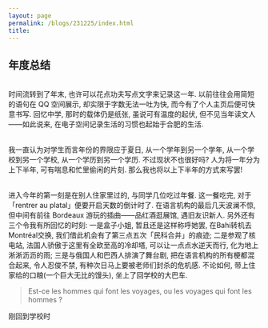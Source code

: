 ```yaml
---
layout: page
permalink: /blogs/231225/index.html
title: 
---
```


## 年度总结

<br>时间流转到了年末, 也许可以花点功夫写点文字来记录这一年. 以前往往会用简短的语句在 QQ 空间展示, 却实限于字数无法一吐为快, 而今有了个人主页后便可快意书写. 回忆中学, 那时的载体仍是纸张, 虽说可有温度的起伏, 但不见当年读文人——如此说来, 在电子空间记录生活的习惯也起始于合肥的生活.

<br>我一直认为对学生而言年份的界限应于夏日, 从一个学年到另一个学年, 从一个学校到另一个学校, 从一个学历到另一个学历. 不过现状不也很好吗? 人为将一年分为上下半年, 可有喘息和忙里偷闲的片刻. 那么我也将以上下半年的方式来写罢!

<br>进入今年的第一刻是在别人住家里过的, 与同学几位吃过年餐. 这一餐吃完, 对于「rentrer au platal」便要开启天数的倒计时了. 在语言机构的最后几天波澜不惊, 但中间有前往 Bordeaux 游玩的插曲——品红酒逛展馆, 遇旧友识新人. 另外还有三个令我有所回忆的时刻: 一是盒子小姐, 暂且还是这样称呼她罢, 在Bahi转机去Montréal交换, 我们借此机会有了第三点五次「民科合并」的痕迹; 二是参观了核电站, 法国人骄傲于这里有全欧至高的冷却塔, 可以让一点点水逆天而行, 化为地上淅淅沥沥的雨; 三是与俄国人和巴西人排演了舞台剧, 把在语言机构的所有梗都混合起来, 令人忍俊不禁, 有种次日马上要被老师们封杀的危机感. 不论如何, 带上住家给的口粮(一个巨大无比的馒头), 坐上了回学校的大巴车.

> Est-ce les hommes qui font les voyages, ou les voyages qui font les hommes ?

刚回到学校时